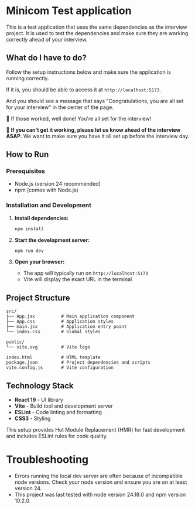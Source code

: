 # Minicom Test application

This is a test application that uses the same dependencies as the interview project. It is used to test the dependencies and make sure they are working correctly ahead of your interview.

## What do I have to do?

Follow the setup instructions below and make sure the application is running correctly.

If it is, you should be able to access it at `http://localhost:5173`.

And you should see a message that says "Congratulations, you are all set for your interview" in the center of the page.

🥳 If those worked, well done! You're all set for the interview!

🤔 **If you can't get it working, please let us know ahead of the interview ASAP.** We want to make sure you have it all set up before the interview day.


## How to Run

### Prerequisites
- Node.js (version 24 recommended)
- npm (comes with Node.js)

### Installation and Development

1. **Install dependencies:**
   ```bash
   npm install
   ```

2. **Start the development server:**
   ```bash
   npm run dev
   ```

3. **Open your browser:**
   - The app will typically run on `http://localhost:5173`
   - Vite will display the exact URL in the terminal


## Project Structure

```
src/
├── App.jsx          # Main application component
├── App.css          # Application styles
├── main.jsx         # Application entry point
└── index.css        # Global styles

public/
└── vite.svg         # Vite logo

index.html           # HTML template
package.json         # Project dependencies and scripts
vite.config.js       # Vite configuration
```

## Technology Stack

- **React 19** - UI library
- **Vite** - Build tool and development server
- **ESLint** - Code linting and formatting
- **CSS3** - Styling

This setup provides Hot Module Replacement (HMR) for fast development and includes ESLint rules for code quality.

# Troubleshooting

- Errors running the local dev server are often because of incompatible node versions. Check your node version and ensure you are on at least version 24. 
- This project was last tested with node version 24.18.0 and npm version 10.2.0.